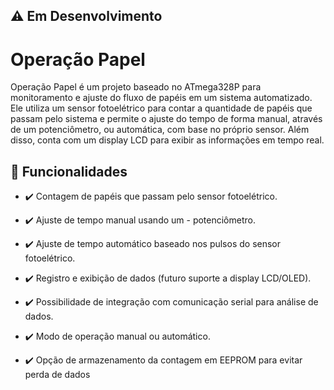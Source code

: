 ## ⚠️ Em Desenvolvimento

# Operação Papel
Operação Papel é um projeto baseado no ATmega328P para monitoramento e ajuste do fluxo de papéis em um sistema automatizado. Ele utiliza um sensor fotoelétrico para contar a quantidade de papéis que passam pelo sistema e permite o ajuste do tempo de forma manual, através de um potenciômetro, ou automática, com base no próprio sensor. Além disso, conta com um display LCD para exibir as informações em tempo real.

## 📌 Funcionalidades
- ✔️ Contagem de papéis que passam pelo sensor fotoelétrico.

- ✔️ Ajuste de tempo manual usando um - potenciômetro.

- ✔️ Ajuste de tempo automático baseado nos pulsos do sensor fotoelétrico.

- ✔️ Registro e exibição de dados (futuro suporte a display LCD/OLED).

- ✔️ Possibilidade de integração com comunicação serial para análise de dados.

- ✔️ Modo de operação manual ou automático.

- ✔️ Opção de armazenamento da contagem em EEPROM para evitar perda de dados